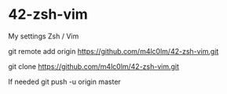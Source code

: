 # 42-zsh-vim
My settings Zsh / Vim

git remote add origin https://github.com/m4lc0lm/42-zsh-vim.git

git clone https://github.com/m4lc0lm/42-zsh-vim.git

If needed  git push -u origin master

